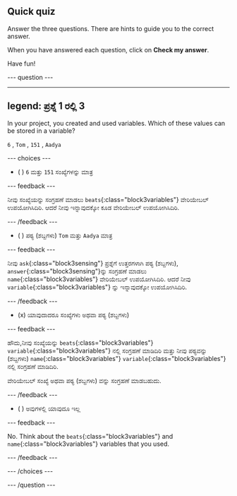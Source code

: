 ## Quick quiz

Answer the three questions. There are hints to guide you to the correct answer.

When you have answered each question, click on **Check my answer**.

Have fun!

--- question ---

---
legend: ಪ್ರಶ್ನೆ 1 ರಲ್ಲಿ 3
---

In your project, you created and used variables. Which of these values can be stored in a variable?

`6` , `Tom` , `151` , `Aadya`

--- choices ---

- ( ) `6` ಮತ್ತು `151` ಸಂಖ್ಯೆಗಳನ್ನು ಮಾತ್ರ

 --- feedback ---

 ನೀವು ಸಂಖ್ಯೆಯನ್ನು ಸಂಗ್ರಹಣೆ ಮಾಡಲು `beats`{:class="block3variables"} ವೇರಿಯೇಬಲ್‌ ಉಪಯೋಗಿಸಿದಿರಿ. ಆದರೆ ನೀವು ಇನ್ನಾವುದಕ್ಕೋ ಕೂಡ ವೇರಿಯೇಬಲ್‌ ಉಪಯೋಗಿಸಿದಿರಿ.

 --- /feedback ---

- ( ) ಪಠ್ಯ (ಶಬ್ದಗಳು) `Tom` ಮತ್ತು `Aadya` ಮಾತ್ರ

 --- feedback ---

 ನೀವು `ask`{:class="block3sensing"} ಪ್ರಶ್ನೆಗೆ ಉತ್ತರಗಳಾಗಿ ಪಠ್ಯ (ಶಬ್ದಗಳು), `answer`{:class="block3sensing"}ನ್ನು ಸಂಗ್ರಹಣೆ ಮಾಡಲು `name`{:class="block3variables"} ವೇರಿಯೇಬಲ್‌ ಉಪಯೋಗಿಸಿದಿರಿ. ಆದರೆ ನೀವು `variable`{:class="block3variables"} ನ್ನು ಇನ್ನಾವುದಕ್ಕೋ ಉಪಯೋಗಿಸಿದಿರಿ.

 --- /feedback ---

- (x) ಯಾವುದಾದರೂ ಸಂಖ್ಯೆಗಳು ಅಥವಾ ಪಠ್ಯ (ಶಬ್ದಗಳು)

 --- feedback ---

 ಹೌದು,ನೀವು ಸಂಖ್ಯೆಯನ್ನು `beats`{:class="block3variables"} `variable`{:class="block3variables"} ನಲ್ಲಿ ಸಂಗ್ರಹಣೆ ಮಾಡಿದಿರಿ ಮತ್ತು ನೀವು ಪಠ್ಯವನ್ನು (ಶಬ್ದಗಳು) `name`{:class="block3variables"} `variable`{:class="block3variables"}ನಲ್ಲಿ ಸಂಗ್ರಹಣೆ ಮಾಡಿದಿರಿ.

 ವೇರಿಯೇಬಲ್‌ ಸಂಖ್ಯೆ ಅಥವಾ ಪಠ್ಯ (ಶಬ್ದಗಳು) ವನ್ನು ಸಂಗ್ರಹಣೆ ಮಾಡಬಹುದು.

 --- /feedback ---

- ( ) ಅವುಗಳಲ್ಲಿ ಯಾವುದೂ ಇಲ್ಲ

 --- feedback ---

No. Think about the `beats`{:class="block3variables"} and `name`{:class="block3variables"} variables that you used.

 --- /feedback ---

--- /choices ---

--- /question ---
